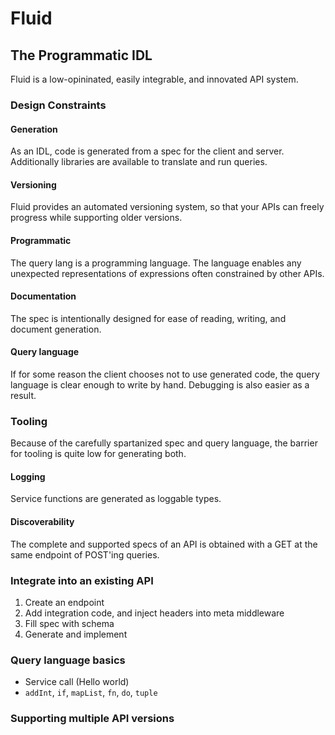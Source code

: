 # Fluid
## The Programmatic IDL

Fluid is a low-opininated, easily integrable, and innovated API system.

### Design Constraints

#### Generation

As an IDL, code is generated from a spec for the client and server.
Additionally libraries are available to translate and run queries.

#### Versioning

Fluid provides an automated versioning system,
so that your APIs can freely progress while supporting older versions.

#### Programmatic

The query lang is a programming language.
The language enables any unexpected representations of expressions often constrained by other APIs.

#### Documentation

The spec is intentionally designed for ease of reading, writing, and document generation.

#### Query language

If for some reason the client chooses not to use generated code,
the query language is clear enough to write by hand.
Debugging is also easier as a result.

### Tooling

Because of the carefully spartanized spec and query language,
the barrier for tooling is quite low for generating both.

#### Logging

Service functions are generated as loggable types.

#### Discoverability

The complete and supported specs of an API is obtained with a GET at the same endpoint of POST'ing queries.

### Integrate into an existing API

1. Create an endpoint
2. Add integration code, and inject headers into meta middleware
3. Fill spec with schema
4. Generate and implement

### Query language basics

* Service call (Hello world)
* `addInt`, `if`, `mapList`, `fn`, `do`, `tuple`

### Supporting multiple API versions
